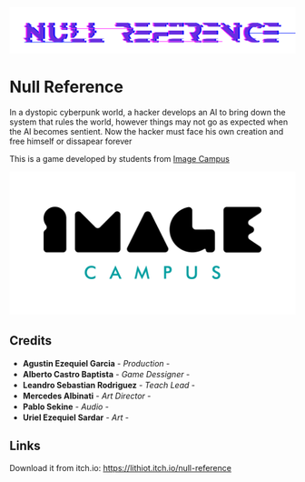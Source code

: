 <p align="center">
<img src="NullReference.png" alt="Null Reference"/>
</p>

# Null Reference

In a dystopic cyberpunk world, a hacker develops an AI to bring down the system that rules the world, however things may not go as expected when the AI becomes sentient. Now the hacker must face his own creation and free himself or dissapear forever

This is a game developed by students from <a href="https://www.imagecampus.edu.ar/">Image Campus</a>

<p align="center">
  <a href="https://www.imagecampus.edu.ar/">
    <img src="LogoIC.png" alt="Image Campus"/>
  </a> 
</p>


## Credits

- **Agustin Ezequiel Garcia** - *Production* - <a href="https://www.linkedin.com/in/agustin-ezequiel-garcia-junior-game-programmer/"><img height="16" width="16" src="https://unpkg.com/simple-icons@latest/icons/linkedin.svg" /></a> <a href="https://github.com/Lithiot"><img height="16" width="16" src="https://unpkg.com/simple-icons@latest/icons/github.svg" /></a>
- **Alberto Castro Baptista** - *Game Dessigner* - <a href=" https://www.linkedin.com/in/alberto-castro-baptista-a2132b131/"><img height="16" width="16" src="https://unpkg.com/simple-icons@latest/icons/linkedin.svg" /></a> <a href="https://github.com/BetoCastro1819"><img height="16" width="16" src="https://unpkg.com/simple-icons@latest/icons/github.svg" /></a> <a href="betocastro1819@gmail.com"><img height="16" width="16" src="https://unpkg.com/simple-icons@2.0.0/icons/gmail.svg" /></a>
- **Leandro Sebastian Rodriguez** - *Teach Lead* - <a href="https://www.linkedin.com/in/leandrosebastianrodriguezunitygamedevelop/"><img height="16" width="16" src="https://unpkg.com/simple-icons@latest/icons/linkedin.svg" /></a> <a href="https://github.com/LeanRodriguez98"><img height="16" width="16" src="https://unpkg.com/simple-icons@latest/icons/github.svg" /></a> <a href="leandro.s.rodriguez@outlook.com"><img height="16" width="16" src="https://unpkg.com/simple-icons@2.0.0/icons/gmail.svg" /></a>
- **Mercedes Albinati** - *Art Director* - <a href="https://www.artstation.com/azulrose"><img height="16" width="16" src="https://unpkg.com/simple-icons@latest/icons/artstation.svg" /></a>
- **Pablo Sekine** - *Audio* - <a href=" https://www.linkedin.com/in/pablo-sekine/"><img height="16" width="16" src="https://unpkg.com/simple-icons@latest/icons/linkedin.svg" /></a> <a href="https://www.soundcloud.com/pablosekine"><img height="16" width="16" src="https://unpkg.com/simple-icons@2.0.0/icons/soundcloud.svg" /></a> <a href="https://pablosekine.itch.io"><img height="16" width="16" src="https://upload.wikimedia.org/wikipedia/commons/7/79/Itch.io_logo.svg" /></a> 
- **Uriel Ezequiel Sardar** - *Art* - <a href="https://www.linkedin.com/in/uriel-sardar-5043b6136/"><img height="16" width="16" src="https://unpkg.com/simple-icons@latest/icons/linkedin.svg" /></a>  <a href="https://www.artstation.com/screi"><img height="16" width="16" src="https://unpkg.com/simple-icons@latest/icons/artstation.svg" /></a>


## Links

Download it from itch.io: https://lithiot.itch.io/null-reference
